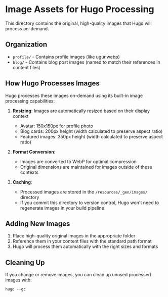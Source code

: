 # Image Assets for Hugo Processing

This directory contains the original, high-quality images that Hugo will process on-demand.

## Organization

- `profile/` - Contains profile images (like ugur.webp)
- `blog/` - Contains blog post images (named to match their references in content files)

## How Hugo Processes Images

Hugo processes these images on-demand using its built-in image processing capabilities:

1. **Resizing**: Images are automatically resized based on their display context
   - Avatar: 150x150px for profile photo
   - Blog cards: 200px height (width calculated to preserve aspect ratio)
   - Featured images: 350px height (width calculated to preserve aspect ratio)

2. **Format Conversion**: 
   - Images are converted to WebP for optimal compression
   - Original dimensions are maintained for images outside of these contexts

3. **Caching**:
   - Processed images are stored in the `/resources/_gen/images/` directory
   - If you commit this directory to version control, Hugo won't need to regenerate images in your build pipeline

## Adding New Images

1. Place high-quality original images in the appropriate folder
2. Reference them in your content files with the standard path format
3. Hugo will process them automatically with the right sizes and formats

## Cleaning Up

If you change or remove images, you can clean up unused processed images with:

```
hugo --gc
``` 